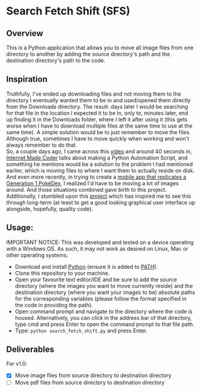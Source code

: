 # Search Fetch Shift (SFS)
## Overview
This is a Python application that allows you to move all image files from one directory to another by adding the source directory's path and the destination directory's path to the code.

## Inspiration
Truthfully, I've ended up downloading files and not moving them to the directory I eventually wanted them to be in and used/opened them directly from the Downloads directory. The result: days later I would be searching for that file in the location I expected it to be in, only to, minutes later, end up finding it in the Downloads folder, where I left it after using it (this gets worse when I have to download multiple files at the same time to use at the same time). A simple solution would be to just remember to move the files. Although true, sometimes I have to move quickly when working and won't always remember to do that.  
So, a couple days ago, I came across this [video](https://www.youtube.com/watch?v=vGxR98gI930) and around 40 seconds in, [Internet Made Coder](https://www.youtube.com/@InternetMadeCoder) talks about making a Python Automation Script, and something he mentions would be a solution to the problem I had mentioned earlier, which is moving files to where I want them to actually reside on disk.   
And even more recently, in trying to create a [mobile app that replicates a Generation 1 PokéDex](https://github.com/AS-Coope/Gen1Dex), I realized I'd have to be moving a lot of images around. And those situations combined gave birth to this project.  
Additionally, I stumbled upon this [project](https://github.com/brentvollebregt/auto-py-to-exe) which has inspired me to see this through long-term (at least to get a good looking graphical user interface up alongside, hopefully, quality code).

## Usage:
IMPORTANT NOTICE: This was developed and tested on a device operating with a Windows OS. As such, it may not work as desired on Linux, Mac or other operating systems.
- Download and install [Python](https://www.python.org/downloads/) (ensure it is added to [PATH](https://www.geeksforgeeks.org/how-to-add-python-to-windows-path/)).
- Clone this repository to your machine.
- Open your favourite text editor/IDE and be sure to add the source directory (where the images you want to move currently reside) and the destination directory (where you want your images to be) absolute paths for the corresponding variables (please follow the format specified in the code in providing the path).
- Open command prompt and navigate to the directory where the code is housed. Alternatively, you can click in the address bar of that directory, type cmd and press Enter to open the command prompt to that file path.
- Type: ```python search_fetch_shift.py``` and press Enter.

## Deliverables
For v1.0:
- [X] Move image files from source directory to destination directory
- [ ] Move pdf files from source directory to destination directory